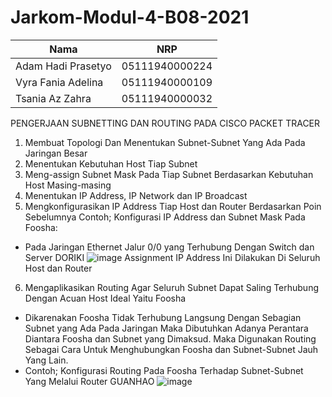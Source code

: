 # Jarkom-Modul-4-B08-2021

Nama | NRP |
--- | --- | 
Adam Hadi Prasetyo | 05111940000224 |
Vyra Fania Adelina | 05111940000109 |
Tsania Az Zahra | 05111940000032 |



PENGERJAAN SUBNETTING DAN ROUTING PADA CISCO PACKET TRACER
1. Membuat Topologi Dan Menentukan Subnet-Subnet Yang Ada Pada Jaringan Besar
2. Menentukan Kebutuhan Host Tiap Subnet
3. Meng-assign Subnet Mask Pada Tiap Subnet Berdasarkan Kebutuhan Host Masing-masing
4. Menentukan IP Address, IP Network dan IP Broadcast
5. Mengkonfigurasikan IP Address Tiap Host dan Router Berdasarkan Poin Sebelumnya
Contoh; Konfigurasi IP Address dan Subnet Mask Pada Foosha:
- Pada Jaringan Ethernet Jalur 0/0 yang Terhubung Dengan Switch dan Server DORIKI
![image](https://user-images.githubusercontent.com/69724694/143685281-ed86c4c5-c658-4d01-abf2-5ad3f190aaca.png)
Assignment IP Address Ini Dilakukan Di Seluruh Host dan Router
6. Mengaplikasikan Routing Agar Seluruh Subnet Dapat Saling Terhubung Dengan Acuan Host Ideal Yaitu Foosha
- Dikarenakan Foosha Tidak Terhubung Langsung Dengan Sebagian Subnet yang Ada Pada Jaringan Maka Dibutuhkan Adanya Perantara Diantara Foosha dan Subnet yang Dimaksud. Maka Digunakan Routing Sebagai Cara Untuk Menghubungkan Foosha dan Subnet-Subnet Jauh Yang Lain.
- Contoh; Konfigurasi Routing Pada Foosha Terhadap Subnet-Subnet Yang Melalui Router GUANHAO
![image](https://user-images.githubusercontent.com/69724694/143685393-27fd4c29-f8e5-4f79-9b10-d76616426e78.png)
